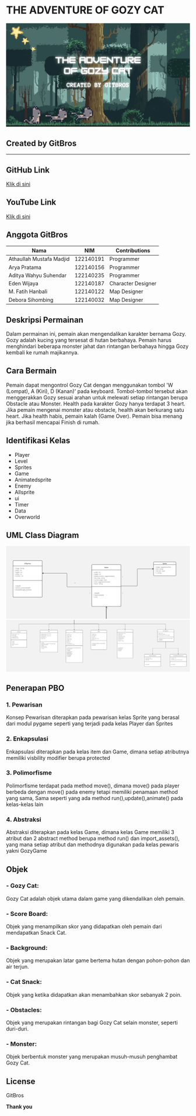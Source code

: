 # THE ADVENTURE OF GOZY CAT
<img src="Screenshot/gitbros.png">

## Created by GitBros

---

## GitHub Link

[Klik di sini](https://github.com/mustafamadjid/TugasBesar-Kelompok5-Platformer.git)

## YouTube Link

[Klik di sini](https://youtu.be/iwCpQ-dPmp8?feature=shared)

## Anggota GitBros

| Nama                     | NIM       | Contributions      |
| ------------------------ | --------- | ------------------ |
| Athaullah Mustafa Madjid | 122140191 | Programmer    |
| Arya Pratama             | 122140156 | Programmer         |
| Aditya Wahyu Suhendar    | 122140235 | Programmer         |
| Eden Wijaya              | 122140187 | Character Designer |
| M. Fatih Hanbali         | 122140122 | Map Designer       |
| Debora Sihombing         | 122140032 | Map Designer       |

## Deskripsi Permainan

Dalam permainan ini, pemain akan mengendalikan karakter bernama Gozy. Gozy adalah kucing yang tersesat di hutan berbahaya. Pemain harus menghindari beberapa monster jahat dan rintangan berbahaya hingga Gozy kembali ke rumah majikannya.

## Cara Bermain

Pemain dapat mengontrol Gozy Cat dengan menggunakan tombol 'W (Lompat), A (Kiri), D (Kanan)' pada keyboard. Tombol-tombol tersebut akan menggerakkan Gozy sesuai arahan untuk melewati setiap rintangan berupa Obstacle atau Monster. Health pada karakter Gozy hanya terdapat 3 heart. Jika pemain mengenai monster atau obstacle, health akan berkurang satu heart. Jika health habis, pemain kalah (Game Over). Pemain bisa menang jika berhasil mencapai Finish di rumah.

## Identifikasi Kelas

- Player
- Level
- Sprites
- Game
- Animatedsprite
- Enemy
- Allsprite
- ui
- Timer
- Data
- Overworld

## UML Class Diagram

<img src="Screenshot/uml_1.jpg">
<img src="Screenshot/uml_2.jpg">

## Penerapan PBO

### 1. Pewarisan

Konsep Pewarisan diterapkan pada pewarisan kelas Sprite yang berasal dari modul pygame seperti yang terjadi pada kelas Player dan Sprites

### 2. Enkapsulasi

Enkapsulasi diterapkan pada kelas item dan Game, dimana setiap atributnya memiliki visbility modifier berupa protected

### 3. Polimorfisme

Polimorfisme terdapat pada method move(), dimana move() pada player berbeda dengan move() pada enemy tetapi memiliki penamaan method yang sama, Sama seperti yang ada method run(),update(),animate() pada kelas-kelas lain

### 4. Abstraksi

Abstraksi diterapkan pada kelas Game, dimana kelas Game memiliki 3 atribut dan 2 abstract method berupa method run() dan import_assets(), yang mana setiap atribut dan methodnya digunakan pada kelas pewaris yakni GozyGame

## Objek

### - **Gozy Cat**:

Gozy Cat adalah objek utama dalam game yang dikendalikan oleh pemain.

### - **Score Board**:

Objek yang menampilkan skor yang didapatkan oleh pemain dari mendapatkan Snack Cat.

### - **Background**:

Objek yang merupakan latar game bertema hutan dengan pohon-pohon dan air terjun.

### - **Cat Snack**:

Objek yang ketika didapatkan akan menambahkan skor sebanyak 2 poin.

### - **Obstacles**:

Objek yang merupakan rintangan bagi Gozy Cat selain monster, seperti duri-duri.

### - **Monster**:

Objek berbentuk monster yang merupakan musuh-musuh penghambat Gozy Cat.

## License

GitBros

**Thank you**
